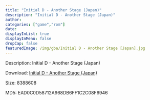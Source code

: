 ```yaml
---
title: "Initial D - Another Stage (Japan)"
description: "Initial D - Another Stage (Japan)"
author: 
categories: ["game","rom"]
date: 
displayInList: true
displayInMenu: false
dropCap: false
featuredImage: /img/gba/Initial D - Another Stage [Japan].jpg
---
```


Description: Initial D - Another Stage (Japan)

Download: <a style="text-decoration:underline;" href="https://mega.nz/#!LLAkwQIC!yLVc7CXb3tFWkB_UASiOWApwwwgKxZkSoMGczfwrZos" target = "_blank" rel = "nofollow" > Initial D - Another Stage (Japan)</a>

Size: 8388608

MD5: EAD0C0D58712A968DB6FF1C2C08F6946

